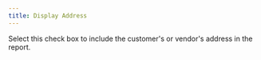```yaml
---
title: Display Address
---
```



Select this check box to include the customer's or vendor's address in the report.
